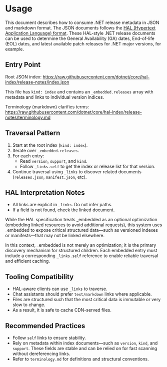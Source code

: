 # Usage

This document describes how to consume .NET release metadata in JSON and markdown format. The JSON documents follows the [HAL (Hypertext Application Language) format](https://datatracker.ietf.org/doc/html/draft-kelly-json-hal). These HAL-style .NET release documents can be used to determine the General Availability (GA) dates, End-of-life (EOL) dates, and latest available patch releases for .NET major versions, for example.

## Entry Point

Root JSON index: <https://raw.githubusercontent.com/dotnet/core/hal-index/release-notes/index.json>

This file has `kind: index` and contains an `_embedded.releases` array with metadata and links to individual version indices.

Terminology (markdown) clarifies terms: <https://raw.githubusercontent.com/dotnet/core/hal-index/release-notes/terminology.md>

## Traversal Pattern

1. Start at the root index (`kind: index`).
2. Iterate over `_embedded.releases`.
3. For each entry:
   - Read `version`, `support`, and `kind`.
   - Follow `_links.self` to get the index or release list for that version.
4. Continue traversal using `_links` to discover related documents (`releases.json`, `manifest.json`, etc).

## HAL Interpretation Notes

- All links are explicit in `_links`. Do not infer paths.
- If a field is not found, check the linked document.

While the HAL specification treats _embedded as an optional optimization (embedding linked resources to avoid additional requests), this system uses _embedded to expose critical structured data—such as versioned indexes or manifests—that may not be linked elsewhere.

In this context, _embedded is not merely an optimization; it is the primary discovery mechanism for structured children. Each embedded entry must include a corresponding `_links.self` reference to enable reliable traversal and efficient caching.

## Tooling Compatibility

- HAL-aware clients can use `_links` to traverse.
- Chat assistants should prefer `text/markdown` links where applicable.
- Files are structured such that the most critical data is immutable or very slow to change.
- As a result, it is safe to cache CDN-served files.

## Recommended Practices

- Follow `self` links to ensure stability.
- Rely on metadata within index documents—such as `version`, `kind`, and `support`. These fields are stable and can be relied on for fast scanning without dereferencing links.
- Refer to `terminology.md` for definitions and structural conventions.
